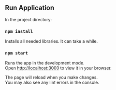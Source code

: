 ## Run Application

In the project directory:

### `npm install`

Installs all needed libraries. It can take a while.

### `npm start`

Runs the app in the development mode.\
Open [http://localhost:3000](http://localhost:3000) to view it in your browser.

The page will reload when you make changes.\
You may also see any lint errors in the console.
